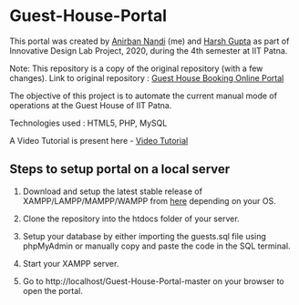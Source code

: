 # Guest-House-Portal
This portal was created by [Anirban Nandi](https://github.com/AnirbanNandi) (me) and [Harsh Gupta](https://github.com/catchharsh) as part of Innovative Design Lab Project, 2020, during the 4th semester at IIT Patna.

Note: This repository is a copy of the original repository (with a few changes). Link to original repository : [ Guest House Booking Online Portal](https://github.com/catchharsh/Guest_House_Portal_IIT_Patna)

The objective of this project is to automate the current manual mode of operations at the Guest House of IIT Patna.

Technologies used : HTML5, PHP, MySQL

A Video Tutorial is present here - [Video Tutorial](https://drive.google.com/file/d/1-8V4mLlJU4XtqxNGarADxY0rVb28LVA7/view)  

## Steps to setup portal on a local server
1. Download and setup the latest stable release of XAMPP/LAMPP/MAMPP/WAMPP from [here](https://www.apachefriends.org/download.html) depending on your OS.  

2. Clone the repository into the htdocs folder of your server.  

3. Setup your database by either importing the guests.sql file using phpMyAdmin or manually copy and paste the code in the SQL terminal.  
 
4. Start your XAMPP server.  

5. Go to http://localhost/Guest-House-Portal-master on your browser to open the portal.
